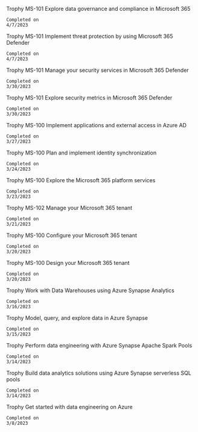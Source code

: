 Trophy
MS-101 Explore data governance and compliance in Microsoft 365

    Completed on 
    4/7/2023

Trophy
MS-101 Implement threat protection by using Microsoft 365 Defender

    Completed on 
    4/7/2023

Trophy
MS-101 Manage your security services in Microsoft 365 Defender

    Completed on 
    3/30/2023

Trophy
MS-101 Explore security metrics in Microsoft 365 Defender

    Completed on 
    3/30/2023

Trophy
MS-100 Implement applications and external access in Azure AD

    Completed on 
    3/27/2023

Trophy
MS-100 Plan and implement identity synchronization

    Completed on 
    3/24/2023

Trophy
MS-100 Explore the Microsoft 365 platform services

    Completed on 
    3/23/2023

Trophy
MS-102 Manage your Microsoft 365 tenant

    Completed on 
    3/21/2023

Trophy
MS-100 Configure your Microsoft 365 tenant

    Completed on 
    3/20/2023

Trophy
MS-100 Design your Microsoft 365 tenant

    Completed on 
    3/20/2023

Trophy
Work with Data Warehouses using Azure Synapse Analytics

    Completed on 
    3/16/2023

Trophy
Model, query, and explore data in Azure Synapse

    Completed on 
    3/15/2023

Trophy
Perform data engineering with Azure Synapse Apache Spark Pools

    Completed on 
    3/14/2023

Trophy
Build data analytics solutions using Azure Synapse serverless SQL pools

    Completed on 
    3/14/2023

Trophy
Get started with data engineering on Azure

    Completed on 
    3/8/2023

